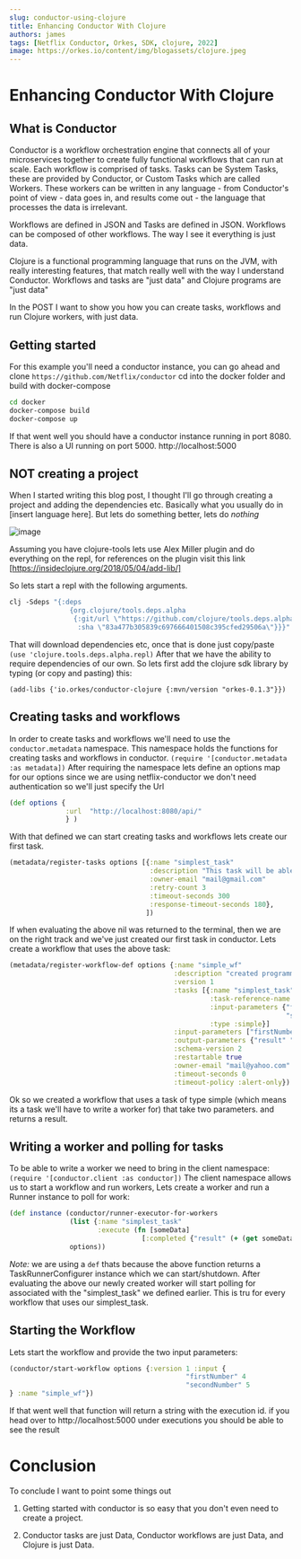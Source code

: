 ```yaml
---
slug: conductor-using-clojure
title: Enhancing Conductor With Clojure
authors: james
tags: [Netflix Conductor, Orkes, SDK, clojure, 2022]
image: https://orkes.io/content/img/blogassets/clojure.jpeg
---
```



# Enhancing Conductor With Clojure

## What is Conductor

Conductor is a workflow orchestration engine that connects all of your microservices together to create fully functional workflows that can run at scale. Each workflow is comprised of tasks. Tasks can be System Tasks, these are provided by Conductor, or Custom Tasks which are called Workers. These workers can be written in any language - from Conductor's point of view - data goes in, and results come out - the language that processes the data is irrelevant.

Workflows are defined in JSON and Tasks are defined in JSON. Workflows can be composed of other workflows. The way I see it everything is just data.

Clojure is a functional programming language that runs on the JVM, with really interesting features, that match really well with the way I understand Conductor. Workflows and tasks are "just data" and Clojure programs are "just data"

In the POST I want to show you how you can create tasks, workflows and run Clojure workers, with just data.
<!-- truncate -->
## Getting started

For this example you'll need a conductor instance, you can go ahead and clone `https://github.com/Netflix/conductor` cd into the docker folder and build with docker-compose

```bash
cd docker
docker-compose build
docker-compose up
```

If that went well you should have a conductor instance running in port 8080. There is also a UI running on port 5000. http://localhost:5000

## NOT creating a project

When I started writing this blog post, I thought I'll go through creating a project and adding the dependencies etc. Basically what you usually do in [insert language here]. But lets do something better, lets do _nothing_ 

![image](https://thumbs.gfycat.com/JadedAdeptDugong-size_restricted.gif)

Assuming you have clojure-tools lets use Alex Miller plugin and do everything on the repl, for references on the plugin visit this link [https://insideclojure.org/2018/05/04/add-lib/]

So lets start a repl with the following arguments.

````clojure
clj -Sdeps "{:deps
               {org.clojure/tools.deps.alpha
                {:git/url \"https://github.com/clojure/tools.deps.alpha.git\"
                 :sha \"83a477b305839c697666401508c395cfed29506a\"}}}"
````
That will download dependencies etc, once that is done just copy/paste `(use 'clojure.tools.deps.alpha.repl)` 
After that we have the ability to require dependencies of our own. So lets first add the clojure sdk library by typing (or copy and pasting) this: 

`(add-libs {'io.orkes/conductor-clojure {:mvn/version "orkes-0.1.3"}})`

## Creating tasks and workflows
In order to create tasks and workflows we'll need to use the `conductor.metadata` namespace. This namespace holds the functions for creating tasks and workflows in conductor.
`(require '[conductor.metadata :as metadata])`
After requiring the namespace lets define an options map for our options since we are using netflix-conductor we don't need authentication so we'll just specify the Url

````clojure
(def options {
              :url  "http://localhost:8080/api/"
              } )
````

With that defined we can start creating tasks and workflows lets create our first task.

````clojure
(metadata/register-tasks options [{:name "simplest_task"
                                   :description "This task will be able to run Clj"
                                   :owner-email "mail@gmail.com"
                                   :retry-count 3
                                   :timeout-seconds 300
                                   :response-timeout-seconds 180},
                                  ])
````
If when evaluating the above nil was returned to the terminal, then we are on the right track and we've just created our first task in conductor. Lets create a workflow that uses the above task:

````clojure
(metadata/register-workflow-def options {:name "simple_wf"
                                         :description "created programmatically from clj"
                                         :version 1
                                         :tasks [{:name "simplest_task"
                                                  :task-reference-name "repl_task_ref"
                                                  :input-parameters {"firstNumber" "${workflow.input.firstNumber}"
                                                                     "secondNumber" "${workflow.input.secondNumber}"}
                                                  :type :simple}]
                                         :input-parameters ["firstNumber" "secondNumber"]
                                         :output-parameters {"result" "${repl_task_ref.output.result}"}
                                         :schema-version 2
                                         :restartable true
                                         :owner-email "mail@yahoo.com"
                                         :timeout-seconds 0
                                         :timeout-policy :alert-only})

````
Ok so we created a workflow that uses a task of type simple (which means its a task we'll have to write a worker for) that take two parameters. and returns a result.

## Writing a worker and polling for tasks

To be able to write a worker we need to bring in the client namespace:
`(require '[conductor.client :as conductor])`
The client namespace allows us to start a workflow and run workers, Lets create a worker and run a Runner instance to poll for work:

````clojure
(def instance (conductor/runner-executor-for-workers
               (list {:name "simplest_task"
                      :execute (fn [someData]
                                 [:completed {"result" (+ (get someData "firstNumber") (get someData "secondNumber"))}])})
               options))
````
*Note:*   we are using a `def` thats because the above function returns a TaskRunnerConfigurer instance which we can start/shutdown. After evaluating the above
our newly created worker will start polling for associated with the "simplest_task" we defined earlier. This is tru for every workflow that uses our simplest_task.

## Starting the Workflow

Lets start the workflow and provide the two input parameters:

````clojure
(conductor/start-workflow options {:version 1 :input {
                                            "firstNumber" 4
                                            "secondNumber" 5
} :name "simple_wf"})
````

If that went well that function will return a string with the execution id. if you head over to http://localhost:5000 under executions you should be able to see the result

# Conclusion

To conclude I want to point some things out

1. Getting started with conductor is so easy that you don't even need to create a project.

2. Conductor tasks are just Data, Conductor workflows are just Data, and Clojure is just Data.